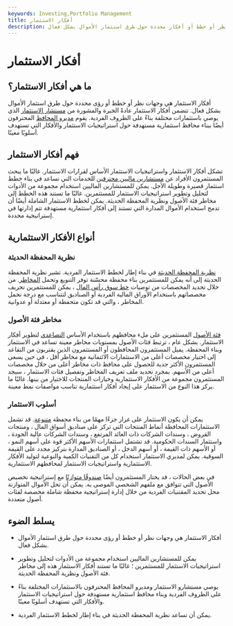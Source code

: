 ```yaml
---
keywords: Investing,Portfolio Management
title: أفكار الاستثمار
description: أفكار الاستثمار هي وجهات نظر أو خطط أو أفكار محددة حول طرق استثمار الأموال بشكل فعال.
---
```


# أفكار الاستثمار
## ما هي أفكار الاستثمار؟

أفكار الاستثمار هي وجهات نظر أو خطط أو رؤى محددة حول طرق استثمار الأموال بشكل فعال. تتضمن أفكار الاستثمار عادةً الخبرة والمشورة من [مستشار الاستثمار](/investmentadvisor) الذي يوصي باستثمارات مختلفة بناءً على الظروف الفردية. يقوم [مديرو المحافظ](/portfoliomanagement) المحترفون أيضًا ببناء محافظ استثمارية مستهدفة حول استراتيجيات الاستثمار والأفكار التي تستهدف أسلوبًا معينًا.

## فهم أفكار الاستثمار

تشكل أفكار الاستثمار واستراتيجيات الاستثمار الأساس لقرارات الاستثمار. غالبًا ما يبحث المستثمرون الأفراد عن [مستشارين ماليين محترفين](/financial-advisor) للخدمات التي تساعد في بناء خطط استثمار قصيرة وطويلة الأجل. يمكن للمستشارين الماليين استخدام مجموعة من الأدوات لتحليل وتطوير استراتيجيات الاستثمار للمستثمرين. غالبًا ما تستند هذه الخطط إلى مخاطر فئة الأصول ونظرية المحفظة الحديثة. يمكن لخطط الاستثمار الشاملة أيضًا أن تدمج استخدام الأموال المدارة التي تستند إلى أفكار استثمارية مستهدفة تتم إدارتها في إستراتيجية محددة.

## أنواع الأفكار الاستثمارية

### نظرية المحفظة الحديثة

[نظرية المحفظة الحديثة](/modernportfoliotheory) في بناء إطار لخطط الاستثمار الفردية. تشير نظرية المحفظة الحديثة إلى أنه يمكن للمستثمرين بناء محفظة محسّنة توفر التنويع وتحمل [المخاطر](/risktolerance). من خلال تحديد المخصصات من توصيات [خط سوق رأس المال](/cml) ، يمكن للمستثمرين تحريف مخصصاتهم باستخدام الأوراق المالية الفردية أو الصناديق لتتناسب مع درجة تحمل المخاطر ، والتي قد تكون متحفظة أو معتدلة أو عدوانية.

### مخاطر فئة الأصول

[فئة الأصول](/assetclasses) المستثمرين على ملء محافظهم باستخدام الأساس [التصاعدي](/bottomupinvesting) لتطوير أفكار الاستثمار. بشكل عام ، ترتبط فئات الأصول بمستويات مخاطر معينة تساعد في الاستثمار وبناء المحفظة. يميل المستثمرون المحافظون أو المستثمرون الذين يقتربون من التقاعد إلى اختيار مخصصات أعلى من الاستثمارات الائتمانية مع مخاطر أقل ، في حين يسعى المستثمرون الأكثر جدية للحصول على محافظ ذات مخاطر أعلى من خلال مخصصات أعلى من الأسهم. بمجرد تحديد ملف تعريف المخاطر وتفصيل فئات الاستثمار ، سيجد المستثمرون مجموعة من الأفكار الاستثمارية وخيارات المنتجات للاختيار من بينها. غالبًا ما يركز هذا النوع من الاستثمار على إيجاد أفكار استثمارية تناسب مواصفات نمط معينة.

### أسلوب الاستثمار

يمكن أن يكون الاستثمار على غرار جزءًا مهمًا من بناء محفظة [متنوعة](/diversification). قد تشمل الاستثمارات المحافظة أنماط المنتجات التي تركز على صناديق أسواق المال ، ومنتجات القروض ، وسندات الشركات ذات العائد المرتفع ، وسندات الشركات عالية الجودة ، واستثمار السندات الحكومية. قد تشتمل استثمارات الأسهم الأكثر قوة على أسهم النمو ، أو الأسهم ذات القيمة ، أو أسهم الدخل ، أو الصناديق المدارة بتركيز محدد على القيمة السوقية. يمكن لمديري الاستثمار استخدام كل من التقنيات الكمية والنوعية لتوليد الأفكار الاستثمارية واستراتيجيات الاستثمار لمحافظهم الاستثمارية.

في بعض الحالات ، قد يختار المستثمرون أيضًا [صندوقًا متوازنًا](/balancedfund) مع إستراتيجية تخصيص الأصول التي تتوافق مع ملفهم الشخصي الموصى به. يمكن أن تحل الأموال المتوازنة محل تحديد المقتنيات الفردية من خلال إدارة إستراتيجية محفظة شاملة مخصصة لفئات أصول متعددة.

## يسلط الضوء

- أفكار الاستثمار هي وجهات نظر أو خطط أو رؤى محددة حول طرق استثمار الأموال بشكل فعال.

- يمكن للمستشارين الماليين استخدام مجموعة من الأدوات لتحليل وتطوير استراتيجيات الاستثمار للمستثمرين ؛ غالبًا ما تستند أفكار الاستثمار هذه إلى مخاطر فئة الأصول ونظرية المحفظة الحديثة.

- يوصي مستشارو الاستثمار ومديرو المحافظ المحترفون بالاستثمارات المختلفة بناءً على الظروف الفردية وبناء محافظ استثمارية مستهدفة حول استراتيجيات الاستثمار والأفكار التي تستهدف أسلوبًا معينًا.

- يمكن أن تساعد نظرية المحفظة الحديثة في بناء إطار لخطط الاستثمار الفردية.

